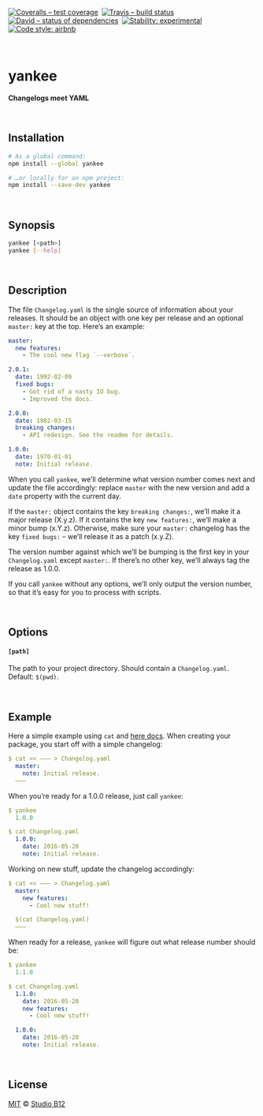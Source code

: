 [![Coveralls – test coverage
](https://img.shields.io/coveralls/studio-b12/yankee.svg?style=flat-square
)](https://coveralls.io/r/studio-b12/yankee
) [![Travis – build status
](https://img.shields.io/travis/studio-b12/yankee/master.svg?style=flat-square
)](https://travis-ci.org/studio-b12/yankee
) [![David – status of dependencies
](https://img.shields.io/david/studio-b12/yankee.svg?style=flat-square
)](https://david-dm.org/studio-b12/yankee
) [![Stability: experimental
](https://img.shields.io/badge/stability-experimental-yellow.svg?style=flat-square
)](https://nodejs.org/api/documentation.html#documentation_stability_index
) [![Code style: airbnb
](https://img.shields.io/badge/code%20style-airbnb-777777.svg?style=flat-square)
](https://github.com/airbnb/javascript)




<a id="/"></a>&nbsp;

# yankee

**Changelogs meet YAML**




<a id="/installation"></a>&nbsp;

## Installation

```sh
# As a global command:
npm install --global yankee

# …or locally for an npm project:
npm install --save-dev yankee
```




<a id="/synopsis"></a>&nbsp;

## Synopsis

```sh
yankee [<path>]
yankee [--help]
```




<a id="/description"></a>&nbsp;

## Description

The file `Changelog.yaml` is the single source of information about your releases. It should be an object with one key per release and an optional `master:` key at the top. Here’s an example:

```yaml
master:
  new features:
    - The cool new flag `--verbose`.

2.0.1:
  date: 1992-02-09
  fixed bugs:
    - Got rid of a nasty IO bug.
    - Improved the docs.

2.0.0:
  date: 1982-03-15
  breaking changes:
    - API redesign. See the readme for details.

1.0.0:
  date: 1970-01-01
  note: Initial release.
```

When you call `yankee`, we’ll determine what version number comes next and update the file accordingly: replace `master` with the new version and add a `date` property with the current day.

If the `master:` object contains the key `breaking changes:`, we’ll make it a major release (X.y.z). If it contains the key `new features:`, we’ll make a minor bump (x.Y.z). Otherwise, make sure your `master:` changelog has the key `fixed bugs:` – we’ll release it as a patch (x.y.Z).

The version number against which we’ll be bumping is the first key in your `Changelog.yaml` except `master:`. If there’s no other key, we’ll always tag the release as 1.0.0.

If you call `yankee` without any options, we’ll only output the version number, so that it’s easy for you to process with scripts.




<a id="/options"></a>&nbsp;

## Options

<!-- @options start -->
#### `[path]`
The path to your project directory. Should contain a `Changelog.yaml`. Default: `$(pwd)`.
<!-- @options end -->




<a id="/example"></a>&nbsp;

## Example

Here a simple example using `cat` and [here docs](https://en.wikipedia.org/wiki/Here_document#Unix_shells). When creating your package, you start off with a simple changelog:

```yaml
$ cat << ——— > Changelog.yaml
  master:
    note: Initial release.
  ———
```

When you’re ready for a 1.0.0 release, just call `yankee`:

```yaml
$ yankee
  1.0.0

$ cat Changelog.yaml
  1.0.0:
    date: 2016-05-20
    note: Initial release.
```

Working on new stuff, update the changelog accordingly:

```yaml
$ cat << ——— > Changelog.yaml
  master:
    new features:
      - Cool new stuff!

  $(cat Changelog.yaml)
  ———
```

When ready for a release, `yankee` will figure out what release number should be:

```yaml
$ yankee
  1.1.0

$ cat Changelog.yaml
  1.1.0:
    date: 2016-05-20
    new features:
      - Cool new stuff!

  1.0.0:
    date: 2016-05-20
    note: Initial release.
```




<a id="/license"></a>&nbsp;

## License

[MIT](./License.md) © [Studio B12](http://studio-b12.de)

